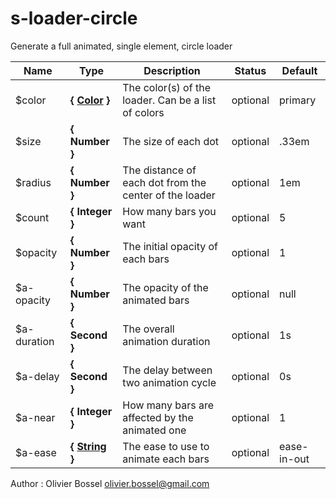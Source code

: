 # s-loader-circle

Generate a full animated, single element, circle loader



Name  |  Type  |  Description  |  Status  |  Default
------------  |  ------------  |  ------------  |  ------------  |  ------------
$color  |  **{ [Color](http://www.sass-lang.com/documentation/file.SASS_REFERENCE.html#colors) }**  |  The color(s) of the loader. Can be a list of colors  |  optional  |  primary
$size  |  **{ Number }**  |  The size of each dot  |  optional  |  .33em
$radius  |  **{ Number }**  |  The distance of each dot from the center of the loader  |  optional  |  1em
$count  |  **{ Integer }**  |  How many bars you want  |  optional  |  5
$opacity  |  **{ Number }**  |  The initial opacity of each bars  |  optional  |  1
$a-opacity  |  **{ Number }**  |  The opacity of the animated bars  |  optional  |  null
$a-duration  |  **{ Second }**  |  The overall animation duration  |  optional  |  1s
$a-delay  |  **{ Second }**  |  The delay between two animation cycle  |  optional  |  0s
$a-near  |  **{ Integer }**  |  How many bars are affected by the animated one  |  optional  |  1
$a-ease  |  **{ [String](http://www.sass-lang.com/documentation/file.SASS_REFERENCE.html#sass-script-strings) }**  |  The ease to use to animate each bars  |  optional  |  ease-in-out

Author : Olivier Bossel <olivier.bossel@gmail.com>
